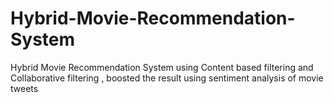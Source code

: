 # Hybrid-Movie-Recommendation-System
Hybrid Movie Recommendation System using Content based filtering and Collaborative filtering  , boosted the result using sentiment analysis of movie tweets
